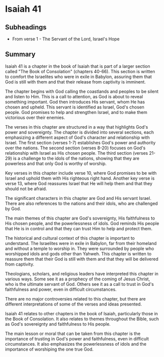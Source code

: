 # Isaiah 41

## Subheadings

* From verse 1 - The Servant of the Lord, Israel's Hope

## Summary

Isaiah 41 is a chapter in the book of Isaiah that is part of a larger section called "The Book of Consolation" (chapters 40-66). This section is written to comfort the Israelites who were in exile in Babylon, assuring them that God is still with them and that their release from captivity is imminent.

The chapter begins with God calling the coastlands and peoples to be silent and listen to Him. This is a call to attention, as God is about to reveal something important. God then introduces His servant, whom He has chosen and upheld. This servant is identified as Israel, God's chosen people. God promises to help and strengthen Israel, and to make them victorious over their enemies.

The verses in this chapter are structured in a way that highlights God's power and sovereignty. The chapter is divided into several sections, each emphasizing a different aspect of God's character and relationship with Israel. The first section (verses 1-7) establishes God's power and authority over the nations. The second section (verses 8-20) focuses on God's relationship with Israel as His chosen people. The third section (verses 21-29) is a challenge to the idols of the nations, showing that they are powerless and that only God is worthy of worship.

Key verses in this chapter include verse 10, where God promises to be with Israel and uphold them with His righteous right hand. Another key verse is verse 13, where God reassures Israel that He will help them and that they should not be afraid.

The significant characters in this chapter are God and His servant Israel. There are also references to the nations and their idols, who are challenged by God.

The main themes of this chapter are God's sovereignty, His faithfulness to His chosen people, and the powerlessness of idols. God reminds His people that He is in control and that they can trust Him to help and protect them.

The historical and cultural context of this chapter is important to understand. The Israelites were in exile in Babylon, far from their homeland and without a temple to worship in. They were surrounded by people who worshipped idols and gods other than Yahweh. This chapter is written to reassure them that their God is still with them and that they will be delivered from captivity.

Theologians, scholars, and religious leaders have interpreted this chapter in various ways. Some see it as a prophecy of the coming of Jesus Christ, who is the ultimate servant of God. Others see it as a call to trust in God's faithfulness and power, even in difficult circumstances.

There are no major controversies related to this chapter, but there are different interpretations of some of the verses and ideas presented.

Isaiah 41 relates to other chapters in the book of Isaiah, particularly those in the Book of Consolation. It also relates to themes throughout the Bible, such as God's sovereignty and faithfulness to His people.

The main lesson or moral that can be taken from this chapter is the importance of trusting in God's power and faithfulness, even in difficult circumstances. It also emphasizes the powerlessness of idols and the importance of worshiping the one true God.